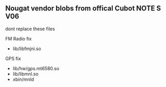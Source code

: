 Nougat vendor blobs from offical Cubot NOTE S V06
---------------
dont replace these files

FM Radio fix
- lib/libfmjni.so

GPS fix
- lib/hw/gps.mt6580.so
- lib/libmnl.so
- xbin/mnld

